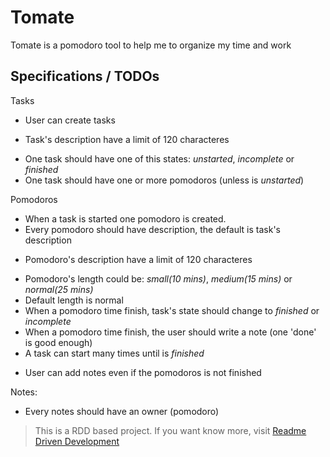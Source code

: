 # Tomate

Tomate is a pomodoro tool to help me to organize my time and work

## Specifications / TODOs
  Tasks
  + User can create tasks
  * Task's description have a limit of 120 characteres
  + One task should have one of this states: _unstarted_, _incomplete_ or _finished_
  + One task should have one or more pomodoros (unless is _unstarted_)

  Pomodoros
  + When a task is started one pomodoro is created.
  + Every pomodoro should have description, the default is task's description
  * Pomodoro's description have a limit of 120 characteres
  + Pomodoro's length could be: _small(10 mins)_, _medium(15 mins)_ or _normal(25 mins)_
  + Default length is normal
  + When a pomodoro time finish, task's state should change to _finished_ or _incomplete_
  + When a pomodoro time finish, the user should write a note (one 'done' is good enough)
  + A task can start many times until is _finished_
  * User can add notes even if the pomodoros is not finished

  Notes:
  +  Every notes should have an owner (pomodoro)

> This is a RDD based project. If you want know more, visit [Readme Driven Development](http://tom.preston-werner.com/2010/08/23/readme-driven-development.html)
